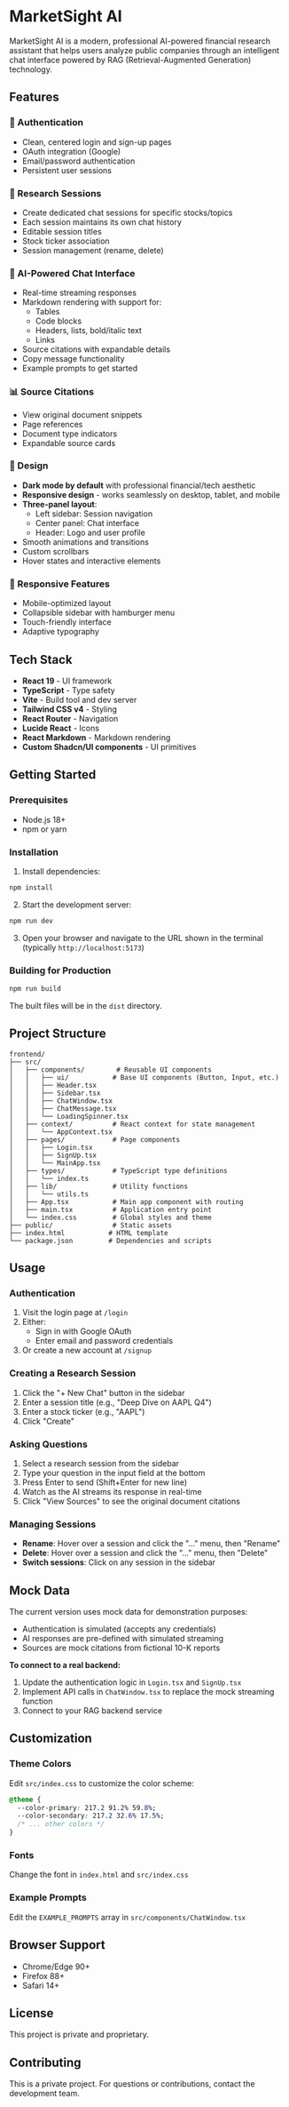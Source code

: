 # MarketSight AI

MarketSight AI is a modern, professional AI-powered financial research assistant that helps users analyze public companies through an intelligent chat interface powered by RAG (Retrieval-Augmented Generation) technology.

## Features

### 🔐 Authentication
- Clean, centered login and sign-up pages
- OAuth integration (Google)
- Email/password authentication
- Persistent user sessions

### 💬 Research Sessions
- Create dedicated chat sessions for specific stocks/topics
- Each session maintains its own chat history
- Editable session titles
- Stock ticker association
- Session management (rename, delete)

### 🤖 AI-Powered Chat Interface
- Real-time streaming responses
- Markdown rendering with support for:
  - Tables
  - Code blocks
  - Headers, lists, bold/italic text
  - Links
- Source citations with expandable details
- Copy message functionality
- Example prompts to get started

### 📊 Source Citations
- View original document snippets
- Page references
- Document type indicators
- Expandable source cards

### 🎨 Design
- **Dark mode by default** with professional financial/tech aesthetic
- **Responsive design** - works seamlessly on desktop, tablet, and mobile
- **Three-panel layout**:
  - Left sidebar: Session navigation
  - Center panel: Chat interface
  - Header: Logo and user profile
- Smooth animations and transitions
- Custom scrollbars
- Hover states and interactive elements

### 📱 Responsive Features
- Mobile-optimized layout
- Collapsible sidebar with hamburger menu
- Touch-friendly interface
- Adaptive typography

## Tech Stack

- **React 19** - UI framework
- **TypeScript** - Type safety
- **Vite** - Build tool and dev server
- **Tailwind CSS v4** - Styling
- **React Router** - Navigation
- **Lucide React** - Icons
- **React Markdown** - Markdown rendering
- **Custom Shadcn/UI components** - UI primitives

## Getting Started

### Prerequisites
- Node.js 18+ 
- npm or yarn

### Installation

1. Install dependencies:
```bash
npm install
```

2. Start the development server:
```bash
npm run dev
```

3. Open your browser and navigate to the URL shown in the terminal (typically `http://localhost:5173`)

### Building for Production

```bash
npm run build
```

The built files will be in the `dist` directory.

## Project Structure

```
frontend/
├── src/
│   ├── components/        # Reusable UI components
│   │   ├── ui/           # Base UI components (Button, Input, etc.)
│   │   ├── Header.tsx
│   │   ├── Sidebar.tsx
│   │   ├── ChatWindow.tsx
│   │   ├── ChatMessage.tsx
│   │   └── LoadingSpinner.tsx
│   ├── context/          # React context for state management
│   │   └── AppContext.tsx
│   ├── pages/            # Page components
│   │   ├── Login.tsx
│   │   ├── SignUp.tsx
│   │   └── MainApp.tsx
│   ├── types/            # TypeScript type definitions
│   │   └── index.ts
│   ├── lib/              # Utility functions
│   │   └── utils.ts
│   ├── App.tsx           # Main app component with routing
│   ├── main.tsx          # Application entry point
│   └── index.css         # Global styles and theme
├── public/               # Static assets
├── index.html           # HTML template
└── package.json         # Dependencies and scripts
```

## Usage

### Authentication
1. Visit the login page at `/login`
2. Either:
   - Sign in with Google OAuth
   - Enter email and password credentials
3. Or create a new account at `/signup`

### Creating a Research Session
1. Click the "+ New Chat" button in the sidebar
2. Enter a session title (e.g., "Deep Dive on AAPL Q4")
3. Enter a stock ticker (e.g., "AAPL")
4. Click "Create"

### Asking Questions
1. Select a research session from the sidebar
2. Type your question in the input field at the bottom
3. Press Enter to send (Shift+Enter for new line)
4. Watch as the AI streams its response in real-time
5. Click "View Sources" to see the original document citations

### Managing Sessions
- **Rename**: Hover over a session and click the "..." menu, then "Rename"
- **Delete**: Hover over a session and click the "..." menu, then "Delete"
- **Switch sessions**: Click on any session in the sidebar

## Mock Data

The current version uses mock data for demonstration purposes:
- Authentication is simulated (accepts any credentials)
- AI responses are pre-defined with simulated streaming
- Sources are mock citations from fictional 10-K reports

**To connect to a real backend:**
1. Update the authentication logic in `Login.tsx` and `SignUp.tsx`
2. Implement API calls in `ChatWindow.tsx` to replace the mock streaming function
3. Connect to your RAG backend service

## Customization

### Theme Colors
Edit `src/index.css` to customize the color scheme:
```css
@theme {
  --color-primary: 217.2 91.2% 59.8%;
  --color-secondary: 217.2 32.6% 17.5%;
  /* ... other colors */
}
```

### Fonts
Change the font in `index.html` and `src/index.css`

### Example Prompts
Edit the `EXAMPLE_PROMPTS` array in `src/components/ChatWindow.tsx`

## Browser Support

- Chrome/Edge 90+
- Firefox 88+
- Safari 14+

## License

This project is private and proprietary.

## Contributing

This is a private project. For questions or contributions, contact the development team.
